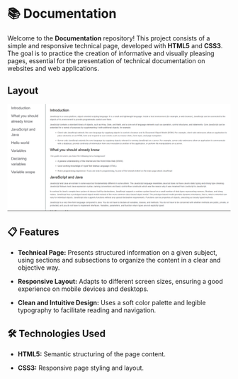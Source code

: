 # 📚 Documentation

Welcome to the **Documentation** repository! This project consists of a simple and responsive technical page, developed with **HTML5** and **CSS3**. The goal is to practice the creation of informative and visually pleasing pages, essential for the presentation of technical documentation on websites and web applications.​

## Layout

<div alig="center">
    <img src="images/photo.png">
</div>

## 📋 Features

- **Technical Page:** Presents structured information on a given subject, using sections and subsections to organize the content in a clear and objective way.

- **Responsive Layout:** Adapts to different screen sizes, ensuring a good experience on mobile devices and desktops.

- **Clean and Intuitive Design:** Uses a soft color palette and legible typography to facilitate reading and navigation.​

## 🛠️ Technologies Used

- **HTML5:** Semantic structuring of the page content.

- **CSS3:** Responsive page styling and layout.​